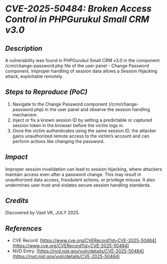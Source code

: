 # *CVE-2025-50484: Broken Access Control in PHPGurukul Small CRM v3.0*

## *Description*

A vulnerability was found in PHPGurukul Small CRM v3.0 in the component /crm/change-password.php file of the user panel - Change Password component. Improper handling of session data allows a Session Hijacking attack, exploitable remotely.

## *Steps to Reproduce (PoC)*

1. Navigate to the Change Password component (/crm/change-password.php) in the user panel and observe the session handling mechanism.
2. Inject or fix a known session ID by setting a predictable or captured session token in the browser before the victim logs in.
3. Once the victim authenticates using the same session ID, the attacker gains unauthorized remote access to the victim’s account and can perform actions like changing the password.

## *Impact*

Improper session invalidation can lead to session hijacking, where attackers maintain access even after a password change. This may result in unauthorized data access, fraudulent actions, or privilege misuse. It also undermines user trust and violates secure session handling standards.

## *Credits*

Discovered by Vasil VK, JULY 2025.

## *References*

- CVE Record: [https://www.cve.org/CVERecord?id=CVE-2025-50484](https://www.cve.org/CVERecord?id=CVE-2025-50484)
- NVD Entry: [https://nvd.nist.gov/vuln/details/CVE-2025-50484](https://nvd.nist.gov/vuln/details/CVE-2025-50484)